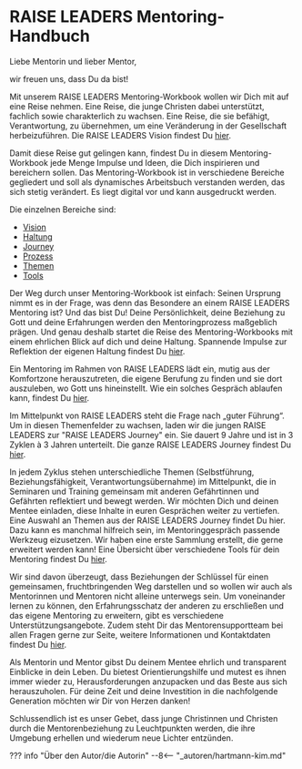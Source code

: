 # RAISE LEADERS Mentoring-Handbuch

Liebe Mentorin und lieber Mentor,

wir freuen uns, dass Du da bist!

Mit unserem RAISE LEADERS Mentoring-Workbook wollen wir Dich mit auf eine Reise nehmen. Eine Reise, die junge Christen dabei unterstützt, fachlich sowie charakterlich zu wachsen. Eine Reise, die sie befähigt, Verantwortung, zu übernehmen, um eine Veränderung in der Gesellschaft herbeizuführen. Die RAISE LEADERS Vision findest Du [hier](./vision/index.md). 

Damit diese Reise gut gelingen kann, findest Du in diesem Mentoring-Workbook jede Menge Impulse und Ideen, die Dich inspirieren und bereichern sollen. Das Mentoring-Workbook ist in verschiedene Bereiche gegliedert und soll als dynamisches Arbeitsbuch verstanden werden, das sich stetig verändert. Es liegt digital vor und kann ausgedruckt werden. 

Die einzelnen Bereiche sind:

- [Vision](./vision/index.md)
- [Haltung](./haltung/index.md)
- [Journey](./journey/index.md)
- [Prozess](./prozess/index.md)
- [Themen](./themen/index.md)
- [Tools](./tools/index.md)

Der Weg durch unser Mentoring-Workbook ist einfach: Seinen Ursprung nimmt es in der Frage, was denn das Besondere an einem RAISE LEADERS Mentoring ist? Und das bist Du! Deine Persönlichkeit, deine Beziehung zu Gott und deine Erfahrungen werden den Mentoringprozess maßgeblich prägen. Und genau deshalb startet die Reise des Mentoring-Workbooks mit einem ehrlichen Blick auf dich und deine Haltung. Spannende Impulse zur Reflektion der eigenen Haltung findest Du [hier](./haltung/index.md). 

Ein Mentoring im Rahmen von RAISE LEADERS lädt ein, mutig aus der Komfortzone herauszutreten, die eigene Berufung zu finden und sie dort auszuleben, wo Gott uns hineinstellt. Wie ein solches Gespräch ablaufen kann, findest Du [hier](./themen/mentoring-gespraech.md).

Im Mittelpunkt von RAISE LEADERS steht die Frage nach „guter Führung“. Um in diesen Themenfelder zu wachsen, laden wir die jungen RAISE LEADERS zur "RAISE LEADERS Journey" ein. Sie dauert 9 Jahre und ist in 3 Zyklen à 3 Jahren unterteilt. Die ganze RAISE LEADERS Journey findest Du [hier](./journey/index.md).

In jedem Zyklus stehen unterschiedliche Themen (Selbstführung, Beziehungsfähigkeit, Verantwortungsübernahme) im Mittelpunkt, die in Seminaren und Training gemeinsam mit anderen Gefährtinnen und Gefährten reflektiert und bewegt werden. Wir möchten Dich und deinen Mentee einladen, diese Inhalte in euren Gesprächen weiter zu vertiefen. Eine Auswahl an Themen aus der RAISE LEADERS Journey findet Du hier. 
Dazu kann es manchmal hilfreich sein, im Mentoringgespräch passende Werkzeug eizusetzen. Wir haben eine erste Sammlung erstellt, die gerne erweitert werden kann! Eine Übersicht über verschiedene Tools für dein Mentoring findest Du [hier](./tools/).

Wir sind davon überzeugt, dass Beziehungen der Schlüssel für einen gemeinsamen, fruchtbringenden Weg darstellen und so wollen wir auch als Mentorinnen und Mentoren nicht alleine unterwegs sein. Um voneinander lernen zu können, den Erfahrungsschatz der anderen zu erschließen und das eigene Mentoring zu erweitern, gibt es verschiedene Unterstützungsangebote. Zudem steht Dir das Mentorensupportteam bei allen Fragen gerne zur Seite, weitere Informationen und Kontaktdaten findest Du [hier](./contact.md).

Als Mentorin und Mentor gibst Du deinem Mentee ehrlich und transparent Einblicke in dein Leben. Du bietest Orientierungshilfe und mutest es ihnen immer wieder zu, Herausforderungen anzupacken und das Beste aus sich herauszuholen. Für deine Zeit und deine Investition in die nachfolgende Generation möchten wir Dir von Herzen danken!

Schlussendlich ist es unser Gebet, dass junge Christinnen und Christen durch die Mentorenbeziehung zu Leuchtpunkten werden, die ihre Umgebung erhellen und wiederum neue Lichter entzünden.

??? info "Über den Autor/die Autorin"
    --8<-- "_autoren/hartmann-kim.md"
